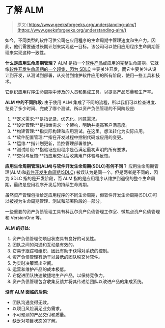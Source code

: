 # 了解 ALM

> 原文:[https://www.geeksforgeeks.org/understanding-alm/](https://www.geeksforgeeks.org/understanding-alm/)

如今，不同类型的软件可供公司在应用程序的生命周期中管理速度和生产力。因此，他们需要通过长期计划来实现这一目标。该公司可以使用应用程序生命周期管理来实现这种一致性。

**什么是应用生命周期管理？**
ALM 是指一个[软件产品](https://www.geeksforgeeks.org/software-engineering-software-product/)或应用的完整生命周期。它就像[软件开发生命周期的一个超集，因为 SDLC](https://www.geeksforgeeks.org/software-development-life-cycle-sdlc/) 主要关注开发，而它主要关注从设计到开发，从测试到部署，从交付到维护软件应用的所有阶段，使用一些工具和技术。

它组织应用程序生命周期中涉及的人员和集成工具，以提高产品质量和生产率。

**ALM 中的不同阶段:**
由于使用 ALM 集成了不同的流程，所以我们可以检查进度、花费了多少时间、完成了哪个测试。所以资产负债管理的不同阶段是:

1.  **定义需求:**是指记录、优先化、同意需求。
2.  **设计管理:**是指给需求一个架构，明确并提高客户满意度。
3.  **构建管理:**指实际构建和应用测试。在这里，想法转化为实际应用。
4.  **软件配置管理:**指在开发过程中控制代码或应用的变更。
5.  **运维:**指计划更新，监控管理部署维护。
6.  **测试阶段:**指验证应用程序是否满足最初声明的所有要求。
7.  **交付与反馈:**指应用交付后收集用户体验与反馈。

**应用生命周期管理(ALM)与软件开发生命周期(SDLC)有何不同？**
应用生命周期管理(ALM)和[软件开发生命周期(SDLC)](https://www.geeksforgeeks.org/software-development-life-cycle-sdlc/) 被误认为是同一个。但是两者是不同的，因为 SDLC 指的是开发阶段，而 ALM 指的是应用程序从维护到退役的整个生命周期，最终是应用程序开发后的持续生命周期。

虽然资产管理包括给定应用程序的不同生命周期，但软件开发生命周期(SDLC)可以被视为生命周期管理、测试和部署阶段的一部分。

一些重要的资产负债管理工具有科瓦尔资产负债管理工作室、微焦点资产负债管理和 VersionOne 等。

**ALM 的好处:**

1.  资产负债管理使项目状态具有良好的可见性。
2.  团队之间的沟通和互动是有效的。
3.  它易于跟踪和组织，因此有助于获得对系统的控制。
4.  资产负债管理有助于以最低的团队税交付软件。
5.  为实时决策留出空间。
6.  运营和维护产品的成本极低。
7.  它促进团队快速敏捷地生产产品，以保持竞争力。
8.  资产负债管理包含收集反馈并将其传递给团队以改进产品的集成系统。

**没有 ALM 面临的后果:**

*   团队沟通变得无效。
*   以项目风险满足业务需求。
*   不可预测的产品交付和质量。
*   缺乏对项目状态的了解。